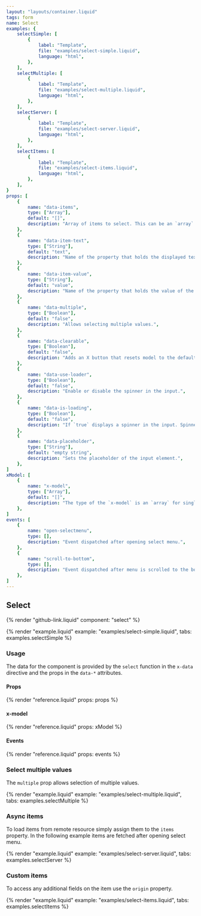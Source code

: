 ```yaml
---
layout: "layouts/container.liquid"
tags: form
name: Select
examples: {
    selectSimple: [
        {
            label: "Template",
            file: "examples/select-simple.liquid",
            language: "html",
        },
    ],
    selectMultiple: [
        {
            label: "Template",
            file: "examples/select-multiple.liquid",
            language: "html",
        },
    ],
    selectServer: [
        {
            label: "Template",
            file: "examples/select-server.liquid",
            language: "html",
        },
    ],
    selectItems: [
        {
            label: "Template",
            file: "examples/select-items.liquid",
            language: "html",
        },
    ],
}
props: [
    {
        name: "data-items",
        type: ["Array"],
        default: "[]",
        description: "Array of items to select. This can be an `array` of `strings` or an `array` of `objects`. The objects should have at least two properties: a `text` that will be displayed in the menu and a `value`. This prop is optional, items can be assigned directly to the `items` property.",
    },
    {
        name: "data-item-text",
        type: ["String"],
        default: "text",
        description: "Name of the property that holds the displayed text of the item.",
    },
    {
        name: "data-item-value",
        type: ["String"],
        default: "value",
        description: "Name of the property that holds the value of the item.",
    },
    {
        name: "data-multiple",
        type: ["Boolean"],
        default: "false",
        description: "Allows selecting multiple values.",
    },
    {
        name: "data-clearable",
        type: ["Boolean"],
        default: "false",
        description: "Adds an X button that resets model to the default value.",
    },
    {
        name: "data-use-loader",
        type: ["Boolean"],
        default: "false",
        description: "Enable or disable the spinner in the input.",
    },
    {
        name: "data-is-loading",
        type: ["Boolean"],
        default: "false",
        description: "If `true` displays a spinner in the input. Spinner should be first enabled in the `data-use-loader` prop.",
    },
    {
        name: "data-placeholder",
        type: ["String"],
        default: "empty string",
        description: "Sets the placeholder of the input element.",
    },
]
xModel: [
    {
        name: "x-model",
        type: ["Array"],
        default: "[]",
        description: "The type of the `x-model` is an `array` for single and multiple modes. The values in the `array` are the `value` fields of the selected options.",
    },
]
events: [
    {
        name: "open-selectmenu",
        type: [],
        description: "Event dispatched after opening select menu.",
    },
    {
        name: "scroll-to-bottom",
        type: [],
        description: "Event dispatched after menu is scrolled to the bottom.",
    },
]
---
```

## Select

{% render "github-link.liquid" component: "select" %}

{% render "example.liquid" example: "examples/select-simple.liquid", tabs: examples.selectSimple %}

### Usage

The data for the component is provided by the `select` function in the `x-data` directive and the props in the `data-*` attributes.

#### Props

{% render "reference.liquid" props: props %}

#### x-model

{% render "reference.liquid" props: xModel %}

#### Events

{% render "reference.liquid" props: events %}

### Select multiple values

The `multiple` prop allows selection of multiple values.

{% render "example.liquid" example: "examples/select-multiple.liquid", tabs: examples.selectMultiple %}

### Async items

To load items from remote resource simply assign them to the `items` property. In the following example items are fetched after opening select menu.

{% render "example.liquid" example: "examples/select-server.liquid", tabs: examples.selectServer %}

### Custom items

To access any additional fields on the item use the `origin` property.

{% render "example.liquid" example: "examples/select-items.liquid", tabs: examples.selectItems %}
